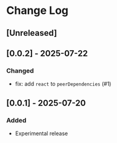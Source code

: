 # Change Log

## [Unreleased]

## [0.0.2] - 2025-07-22

### Changed

- fix: add `react` to `peerDependencies` (#1)

## [0.0.1] - 2025-07-20

### Added

- Experimental release
